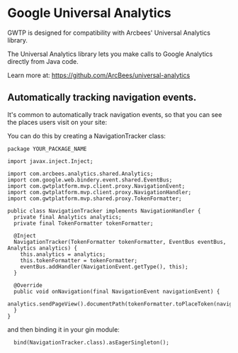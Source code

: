# Google Universal Analytics

GWTP is designed for compatibility with Arcbees' Universal Analytics library.

The Universal Analytics library lets you make calls to Google Analytics directly from Java code.

Learn more at: https://github.com/ArcBees/universal-analytics

## Automatically tracking navigation events.

It's common to automatically track navigation events, so that you can see the places users visit on your site:

You can do this by creating a NavigationTracker class:

```
package YOUR_PACKAGE_NAME
 
import javax.inject.Inject;
 
import com.arcbees.analytics.shared.Analytics;
import com.google.web.bindery.event.shared.EventBus;
import com.gwtplatform.mvp.client.proxy.NavigationEvent;
import com.gwtplatform.mvp.client.proxy.NavigationHandler;
import com.gwtplatform.mvp.shared.proxy.TokenFormatter;
 
public class NavigationTracker implements NavigationHandler {
  private final Analytics analytics;
  private final TokenFormatter tokenFormatter;
 
  @Inject
  NavigationTracker(TokenFormatter tokenFormatter, EventBus eventBus, Analytics analytics) {
    this.analytics = analytics;
    this.tokenFormatter = tokenFormatter;
    eventBus.addHandler(NavigationEvent.getType(), this);
  }
 
  @Override
  public void onNavigation(final NavigationEvent navigationEvent) {
    analytics.sendPageView().documentPath(tokenFormatter.toPlaceToken(navigationEvent.getRequest())).go();
  }
} 
``` 
and then binding it in your gin module:
```
  bind(NavigationTracker.class).asEagerSingleton();
```